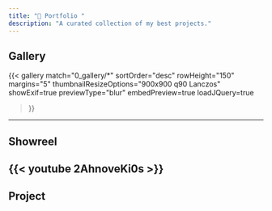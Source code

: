 ```yaml
---
title: "🎨 Portfolio "
description: "A curated collection of my best projects."
---
```


## Gallery
 {{< gallery 
    match="0_gallery/*" 
    sortOrder="desc" 
    rowHeight="150" 
    margins="5" 
    thumbnailResizeOptions="900x900 q90 Lanczos" 
    showExif=true 
    previewType="blur" 
    embedPreview=true 
    loadJQuery=true 
 >}}
 ---
## Showreel
   {{< youtube 2AhnoveKi0s >}}
 ---
 ## Project
